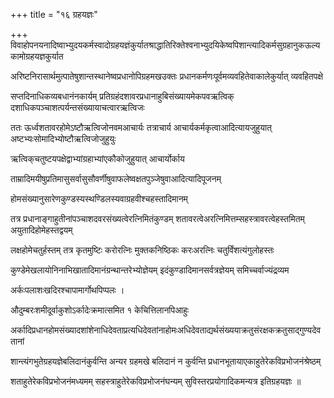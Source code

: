 +++
title = "१६ ग्रहयज्ञः"

+++
विवाहोपनयनादिष्वाभ्युदयकर्मस्वादोग्रहयज्ञंकुर्यातश्राद्धातिरिक्तेश्वनाभ्युदयिकेष्वपिशान्त्यादिकर्मसुग्रहानुकऊल्यकामोग्रहयज्ञकुर्यात

अरिष्टनिरासार्थमुत्पातेषुशान्तस्थानेष्वप्रधानोपिग्रहमखउक्तः प्रधानकर्मणःपूर्वमव्यवहितेवाकालेकुर्यात् व्यवहितपक्षे

सप्तदिनाधिकव्यबधानंनकार्यम् प्रतिग्रहंदशावरप्रधानाहुबिसंख्यायमेकपवऋत्विक्‌ दशाधिकपञ्चाशत्पर्यन्तसंख्यायाचत्वारऋत्विजः

ततः ऊर्ध्वशतावरहोमेऽष्टौऋत्विजोनवमआचार्यः तत्राचार्य आचार्यकर्मकृत्वाआदित्यायजुहुयात् अष्टभ्यःसोमादिभ्योष्टौऋत्विजोजुहुयुः

ऋत्विक्‌चतुष्टयपक्षेद्वाभ्यांग्रहाभ्यांएकौकोजुहुयात् आचार्योर्काय

ताम्रादिमयीषुप्रतिमासुसर्वासुसौवर्णीषुवाफलेष्वक्षतपुञ्जेषुवाआदित्यादिपूजनम्

होमसंख्यानुसारेणकुण्डस्यस्थण्डिलस्यवाग्रहवीश्चहस्तादिमानम्

तत्र प्रधानाङ्गाहुतीनांपञ्चाशदवरसंख्यत्वेरत्निमितंकुण्डम् शतावरत्वेअरत्निमित्तम्सहस्त्रावरत्वेहस्तमितम् अयुतादिहोमेहस्तद्वयम्

लक्षहोमेचतुर्हस्तम् तत्र कृतमुष्टिः करोरत्निः मुक्तकनिष्ठिकः करःअरत्निः चतुर्विंशत्यंगुलोहस्तः

कुण्डेमेखलायोनिनाभिखातादिमानंग्रन्थान्तरेभ्योज्ञेयम् इदंकुण्डादिमानसर्वत्रज्ञेयम् समिच्चर्वाज्यंद्रव्यम

अर्कःपलाशःखदिरश्चापामार्गोथपिप्पलः ।

औदुम्बरःशमीदूर्वाकुशोऽर्कादेःक्रमात्समित १ केचित्तिलानपिआहुः

अर्कादिप्रधानहोमसंख्यादशांशेनाधिदेवताप्रत्यधिदेवतांनाहोमःअधिदेवताद्यर्थसंख्ययाक्रतुसंरक्षकक्रतुसाद्गुण्यदेवतानां

शान्त्यंगभुतेग्रहयज्ञेबलिदानंकुर्वन्ति अन्यर ग्रहमखे बलिदानं न कुर्वन्ति प्रधानभूतायाएकाहुतेरेकविप्रभोजनंश्रेष्ठम्

शताहुतेरेकविप्रभोजनंमध्यमम् सहस्त्राहुतेरेकविप्रभोजनंघन्यम् सुविस्तरप्रयोगादिकमन्यत्र इतिग्रहयज्ञः ॥
